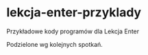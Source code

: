 # lekcja-enter-przyklady
Przykładowe kody programów dla Lekcja Enter

Podzielone wg kolejnych spotkań.
